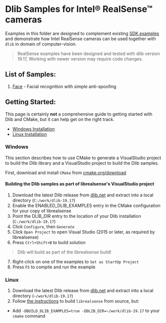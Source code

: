 # Dlib Samples for Intel® RealSense™ cameras
Examples in this folder are designed to complement existing [SDK examples](../../examples) and demonstrate how Intel RealSense cameras can be used together with `dlib` in domain of computer-vision.

> RealSense examples have been designed and tested with dlib version 19.17,
> Working with newer version may require code changes.

## List of Samples:
1. [Face](./face) - Facial recognition with simple anti-spoofing

## Getting Started:
This page is certainly **not** a comprehensive guide to getting started with Dlib and CMake, but it can help get on the right track.

* [Windows Installation](#windows)
* [Linux Installation](#linux)

### Windows
This section describes how to use CMake to generate a VisualStudio project to build the Dlib library and a VisualStudio project to build the Dlib samples.

First, download and install `CMake` from [cmake.org/download](https://cmake.org/download/)

#### Building the Dlib samples as part of librealsense's VisualStudio project
1. Download the latest Dlib release from [dlib.net](http://dlib.net/) and extract into a local directory (`C:/work/dlib-19.17`)
2. Enable the ENABLED_DLIB_EXAMPLES entry in the CMake configuration for your copy of librealsense
3. Point the DLIB_DIR entry to the location of your Dlib installation (`C:/work/dlib-19.17`)
4. Click `Configure`, then `Generate`
5. Click `Open Project` to open Visual Studio (2015 or later, as required by librealsense)
6. Press `Ctrl+Shift+B` to build solution

> Dlib will build as part of the librealsense build!

7. Right-click on one of the examples to `Set as StartUp Project`
8. Press `F5` to compile and run the example


### Linux

1. Download the latest Dlib release from [dlib.net](http://dlib.net/) and extract into a local directory (`~/work/dlib-19.17`)
2. Follow [the instructions](https://github.com/IntelRealSense/librealsense/blob/master/doc/distribution_linux_manual.md) to build `librealsense` from source, but:
 * Add `-DBUILD_DLIB_EXAMPLES=true -DDLIB_DIR=~/work/dlib-19.17` to your `cmake` command
